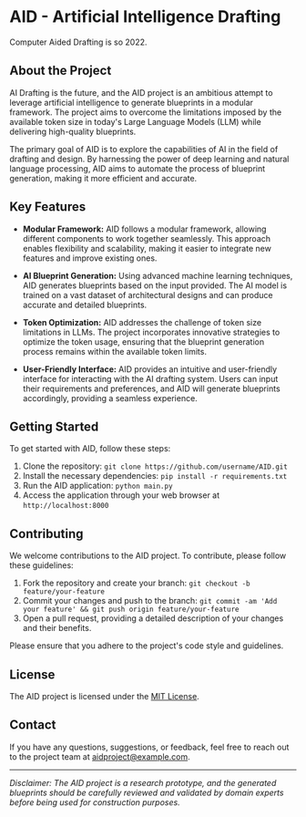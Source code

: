 # AID - Artificial Intelligence Drafting

Computer Aided Drafting is so 2022.

## About the Project

AI Drafting is the future, and the AID project is an ambitious attempt to leverage artificial intelligence to generate blueprints in a modular framework. The project aims to overcome the limitations imposed by the available token size in today's Large Language Models (LLM) while delivering high-quality blueprints.

The primary goal of AID is to explore the capabilities of AI in the field of drafting and design. By harnessing the power of deep learning and natural language processing, AID aims to automate the process of blueprint generation, making it more efficient and accurate.

## Key Features

- **Modular Framework:** AID follows a modular framework, allowing different components to work together seamlessly. This approach enables flexibility and scalability, making it easier to integrate new features and improve existing ones.

- **AI Blueprint Generation:** Using advanced machine learning techniques, AID generates blueprints based on the input provided. The AI model is trained on a vast dataset of architectural designs and can produce accurate and detailed blueprints.

- **Token Optimization:** AID addresses the challenge of token size limitations in LLMs. The project incorporates innovative strategies to optimize the token usage, ensuring that the blueprint generation process remains within the available token limits.

- **User-Friendly Interface:** AID provides an intuitive and user-friendly interface for interacting with the AI drafting system. Users can input their requirements and preferences, and AID will generate blueprints accordingly, providing a seamless experience.

## Getting Started

To get started with AID, follow these steps:

1. Clone the repository: `git clone https://github.com/username/AID.git`
2. Install the necessary dependencies: `pip install -r requirements.txt`
3. Run the AID application: `python main.py`
4. Access the application through your web browser at `http://localhost:8000`

## Contributing

We welcome contributions to the AID project. To contribute, please follow these guidelines:

1. Fork the repository and create your branch: `git checkout -b feature/your-feature`
2. Commit your changes and push to the branch: `git commit -am 'Add your feature' && git push origin feature/your-feature`
3. Open a pull request, providing a detailed description of your changes and their benefits.

Please ensure that you adhere to the project's code style and guidelines.

## License

The AID project is licensed under the [MIT License](LICENSE).

## Contact

If you have any questions, suggestions, or feedback, feel free to reach out to the project team at aidproject@example.com.

---

*Disclaimer: The AID project is a research prototype, and the generated blueprints should be carefully reviewed and validated by domain experts before being used for construction purposes.*
